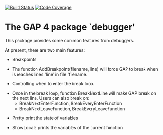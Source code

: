 [![Build Status](https://github.com/gap-packages/debugger/workflows/CI/badge.svg?branch=master)](https://github.com/gap-packages/debugger/actions?query=workflow%3ACI+branch%3Amaster)
[![Code Coverage](https://codecov.io/github/gap-packages/debugger/coverage.svg?branch=master&token=)](https://codecov.io/gh/gap-packages/debugger)

The GAP 4 package `debugger'
==============================

This package provides some common features from debuggers.

At present, there are two main features:

* Breakpoints
 - The function AddBreakpoint(filename, line) will force GAP to break
   when is reaches lines 'line' in file 'filename.

* Controlling when to enter the break loop.
 - Once in the break loop, function BreakNextLine will make GAP break
   on the next line. Users can also break on:
     - BreakNextEnterFunction, BreakEveryEnterFunction
     - BreakNextLeaveFunction, BreakEveryLeaveFunction

* Pretty print the state of variables
 - ShowLocals prints the variables of the current function